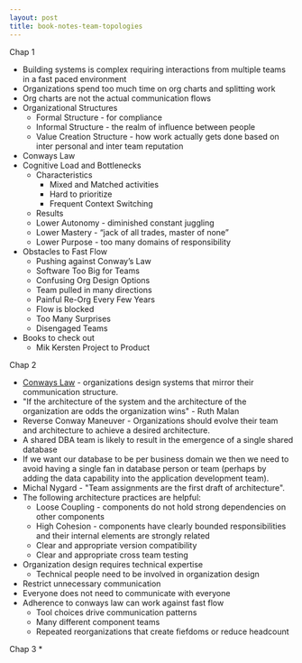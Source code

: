 ```yaml
---
layout: post
title: book-notes-team-topologies
---
```

Chap 1
* Building systems is complex requiring interactions from multiple teams in a fast paced environment
* Organizations spend too much time on org charts and splitting work
* Org charts are not the actual communication flows
* Organizational Structures
  * Formal Structure - for compliance
  * Informal Structure - the realm of influence between people
  * Value Creation Structure - how work actually gets done based on inter personal and inter team reputation
* Conways Law
* Cognitive Load and Bottlenecks
  * Characteristics
    * Mixed and Matched activities
    * Hard to prioritize
    * Frequent Context Switching
  * Results
   * Lower Autonomy - diminished constant juggling
   * Lower Mastery - “jack of all trades, master of none”
   * Lower Purpose - too many domains of responsibility
* Obstacles to Fast Flow
  * Pushing against Conway’s Law
  * Software Too Big for Teams
  * Confusing Org Design Options
  * Team pulled in many directions
  * Painful Re-Org Every Few Years
  * Flow is blocked
  * Too Many Surprises
  * Disengaged Teams
* Books to check out
  * Mik Kersten Project to Product


Chap 2
* [Conways Law](https://en.wikipedia.org/wiki/Conway%27s_law) - organizations design systems that mirror their communication structure.
* "If the architecture of the system and the architecture of the organization are odds the organization wins" - Ruth Malan
* Reverse Conway Maneuver - Organizations should evolve their team and architecture to achieve a desired architecture.
* A shared DBA team is likely to result in the emergence of a single shared database
* If we want our database to be per business domain we then we need to avoid having a single fan in database person or team (perhaps by adding the data capability into the application development team).
* Michal Nygard - "Team assignments are the first draft of architecture".
* The following architecture practices are helpful:
  * Loose Coupling - components do not hold strong dependencies on other components
  * High Cohesion - components have clearly bounded responsibilities and their internal elements are strongly related
  * Clear and appropriate version compatibility
  * Clear and appropriate cross team testing
* Organization design requires technical expertise
  * Technical people need to be involved in organization design
* Restrict unnecessary communication
* Everyone does not need to communicate with everyone
* Adherence to conways law can work against fast flow
  * Tool choices drive communication patterns
  * Many different component teams
  * Repeated reorganizations that create fiefdoms or reduce headcount


Chap 3
*
